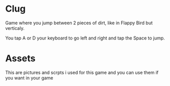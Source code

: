 # Clug
Game where you jump between 2 pieces of dirt, like in Flappy Bird but verticaly.

You tap A or D your keyboard to go left and right and tap the Space to jump.

# Assets
This are pictures and scrpts i used for this game and you can use them if you want in your game
